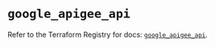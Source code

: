 # `google_apigee_api`

Refer to the Terraform Registry for docs: [`google_apigee_api`](https://registry.terraform.io/providers/hashicorp/google-beta/6.34.1/docs/resources/google_apigee_api).
